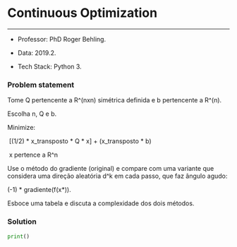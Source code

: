 # Continuous Optimization
---

 + Professor:  PhD Roger Behling.

 + Data: 2019.2.

 + Tech Stack: Python 3. 

     

### Problem statement



Tome Q pertencente a R^(nxn) simétrica definida  e b pertencente a R^(n).

Escolha n, Q e b.

Minimize:

​		[(1/2) * x_transposto * Q * x] + (x_transposto * b)

​		x pertence a R^n

Use o método do gradiente (original) e compare com uma variante que considera uma direção aleatória d^k em cada passo, que faz ângulo agudo:

 (-1) * gradiente(f(x*)).

Esboce uma tabela e discuta a complexidade dos dois métodos.

### Solution

```python
print()
```



